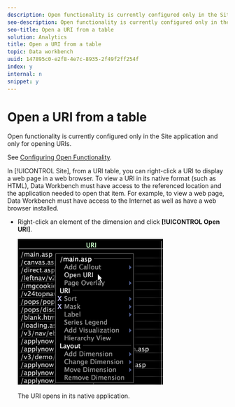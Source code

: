```yaml
---
description: Open functionality is currently configured only in the Site application and only for opening URIs.
seo-description: Open functionality is currently configured only in the Site application and only for opening URIs.
seo-title: Open a URI from a table
solution: Analytics
title: Open a URI from a table
topic: Data workbench
uuid: 147895c0-e2f8-4e7c-8935-2f49f2ff254f
index: y
internal: n
snippet: y
---
```


# Open a URI from a table

Open functionality is currently configured only in the Site application and only for opening URIs.

See [Configuring Open Functionality](../../c_intf_anlys_ftrs/c_config_open_funct.md#concept_854E6DC8BEF34E6AA4CCFB7A8929AF4D).

In [!UICONTROL Site], from a URI table, you can right-click a URI to display a web page in a web browser. To view a URI in its native format (such as HTML), Data Workbench must have access to the referenced location and the application needed to open that item. For example, to view a web page, Data Workbench must have access to the Internet as well as have a web browser installed.

* Right-click an element of the dimension and click **[!UICONTROL Open URI]**.

  ![](assets/mnu_Table_OpenURI.png)

  The URI opens in its native application.

